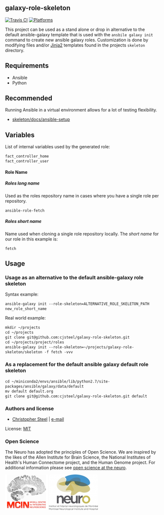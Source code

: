 ## galaxy-role-skeleton

[![Travis CI](http://img.shields.io/travis/csteel/galaxy-role-skeleton/default.svg?style=flat)](http://travis-ci.org/csteel/galaxy-role-skeleton/default)
[![Platforms](http://img.shields.io/badge/platforms-debian%20/%20ubuntu-lightgrey.svg?style=flat)](#)

This project can be used as a stand alone or drop in alternative to the default ansible-galaxy template that is used with the `ansbile galaxy init` command to create new ansible galaxy roles. Customization is done by modifying files and/or [Jinja2](http://jinja.pocoo.org/) templates found in the projects  `skeleton` directory.

## Requirements

- Ansible
- Python

## Recommended

Running Ansible in a virtual environment allows for a lot of testing flexibility.

* [skeleton/docs/ansible-setup](skeleton/docs/ansible-setup.md)

## Variables

List of internal variables used by the generated role:

    fact_controller_home
    fact_controller_user

#### Role Name

##### Roles long name

Used as the roles repository name in cases where you have a single role per repository.

```shell
ansible-role-fetch
```

##### Roles short name

Name used when cloning a single role repository locally. The *short name* for our role in this example is:

```shell
fetch
```

## Usage

### Usage as an alternative to the default ansible-galaxy role skeleton

Syntax example:

```shell
ansible-galaxy init --role-skeleton=ALTERNATIVE_ROLE_SKELETON_PATH new_role_short_name
```

Real world example:

```shell
mkdir ~/projects
cd ~/projects
git clone git@github.com:cjsteel/galaxy-role-skeleton.git
cd ~/projects/project/roles
ansible-galaxy init --role-skeleton=~/projects/galaxy-role-skeleton/skeleton -f fetch -vvv
```

### As a replacement for the default ansible galaxy default role skeleton

```shell
cd ~/miniconda2/envs/ansible/lib/python2.7/site-packages/ansible/galaxy/data/default
mv default default.org
git clone git@github.com:cjsteel/galaxy-role-skeleton.git default
```

### Authors and license

- [Christopher Steel](http://mcin-cnim.ca/) | [e-mail](mailto:christopher.steel@mcgill.ca)

License: [MIT](https://tldrlegal.com/license/mit-license)

### Open Science

The Neuro has adopted the principles of Open Science. We are inspired by the likes of the Allen Institute for Brain Science, the National Institutes of Health's Human Connectome project, and the Human Genome project. For additional information please see [open science at the neuro](https://www.mcgill.ca/neuro/open-science-0).

![MCIN](skeleton/imgs/mcin-logo-brain-140x116.png)          ![neuro](skeleton/imgs/neuro-logo-160x116.png)  

